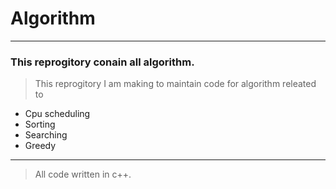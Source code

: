 # Algorithm
---
### This reprogitory conain all **algorithm**.
> This reprogitory I am making to maintain code for algorithm releated to
  - Cpu scheduling
  - Sorting
  - Searching
  - Greedy
  
  
  ---
  > All code written in c++.
